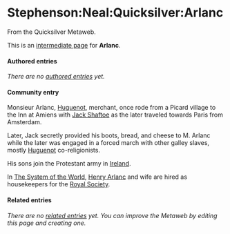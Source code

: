 
# Stephenson:Neal:Quicksilver:Arlanc

From the Quicksilver Metaweb.

This is an [intermediate page](/metaweb-intermediate-page) for 
**Arlanc**.


#### Authored entries


*There are no [authored entries](/metaweb-authored-entries) yet.*

#### Community entry


Monsieur Arlanc, [Huguenot](/huguenot), merchant, once rode from a Picard village to the Inn at Amiens with [Jack Shaftoe](/stephenson-neal-quicksilver-jack-shaftoe) as the later traveled towards Paris from Amsterdam.

Later, Jack secretly provided his boots, bread, and cheese to M. Arlanc while the later was engaged in a forced march with other galley slaves, mostly [Huguenot](/huguenot) co-religionists.

His sons join the Protestant army in [Ireland](/ireland).

In [The System of the World](/the-system-of-the-world), [Henry Arlanc](/henry-arlanc) and wife are hired as housekeepers for the [Royal Society](/royal-society).

#### Related entries


*There are no [related entries](/metaweb-related-entry) yet. You can improve the Metaweb by editing this page and creating one.*
